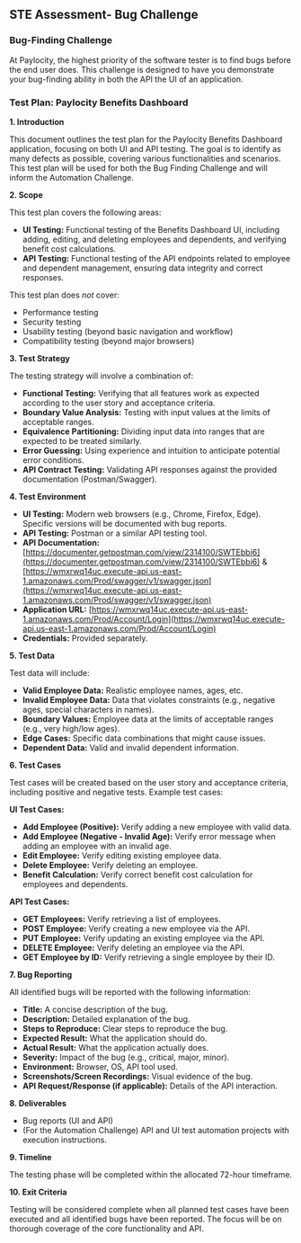 ## STE Assessment- Bug Challenge
### Bug-Finding Challenge
At Paylocity, the highest priority of the software tester is to find bugs before the end
user does. This challenge is designed to have you demonstrate your bug-finding
ability in both the API the UI of an application.

### Test Plan: Paylocity Benefits Dashboard

**1. Introduction**

This document outlines the test plan for the Paylocity Benefits Dashboard application, focusing on both UI and API testing. The goal is to identify as many defects as possible, covering various functionalities and scenarios.  This test plan will be used for both the Bug Finding Challenge and will inform the Automation Challenge.

**2. Scope**

This test plan covers the following areas:

* **UI Testing:**  Functional testing of the Benefits Dashboard UI, including adding, editing, and deleting employees and dependents, and verifying benefit cost calculations.
* **API Testing:** Functional testing of the API endpoints related to employee and dependent management, ensuring data integrity and correct responses.

This test plan does *not* cover:

* Performance testing
* Security testing
* Usability testing (beyond basic navigation and workflow)
* Compatibility testing (beyond major browsers)

**3. Test Strategy**

The testing strategy will involve a combination of:

* **Functional Testing:**  Verifying that all features work as expected according to the user story and acceptance criteria.
* **Boundary Value Analysis:** Testing with input values at the limits of acceptable ranges.
* **Equivalence Partitioning:** Dividing input data into ranges that are expected to be treated similarly.
* **Error Guessing:**  Using experience and intuition to anticipate potential error conditions.
* **API Contract Testing:** Validating API responses against the provided documentation (Postman/Swagger).

**4. Test Environment**

* **UI Testing:**  Modern web browsers (e.g., Chrome, Firefox, Edge).  Specific versions will be documented with bug reports.
* **API Testing:** Postman or a similar API testing tool.
* **API Documentation:**  [https://documenter.getpostman.com/view/2314100/SWTEbbi6](https://documenter.getpostman.com/view/2314100/SWTEbbi6) & [https://wmxrwq14uc.execute-api.us-east-1.amazonaws.com/Prod/swagger/v1/swagger.json](https://wmxrwq14uc.execute-api.us-east-1.amazonaws.com/Prod/swagger/v1/swagger.json)
* **Application URL:** [https://wmxrwq14uc.execute-api.us-east-1.amazonaws.com/Prod/Account/Login](https://wmxrwq14uc.execute-api.us-east-1.amazonaws.com/Prod/Account/Login)
* **Credentials:** Provided separately.

**5. Test Data**

Test data will include:

* **Valid Employee Data:**  Realistic employee names, ages, etc.
* **Invalid Employee Data:**  Data that violates constraints (e.g., negative ages, special characters in names).
* **Boundary Values:**  Employee data at the limits of acceptable ranges (e.g., very high/low ages).
* **Edge Cases:**  Specific data combinations that might cause issues.
* **Dependent Data:** Valid and invalid dependent information.

**6. Test Cases**

Test cases will be created based on the user story and acceptance criteria, including positive and negative tests.  Example test cases:

**UI Test Cases:**

* **Add Employee (Positive):**  Verify adding a new employee with valid data.
* **Add Employee (Negative - Invalid Age):** Verify error message when adding an employee with an invalid age.
* **Edit Employee:** Verify editing existing employee data.
* **Delete Employee:** Verify deleting an employee.
* **Benefit Calculation:** Verify correct benefit cost calculation for employees and dependents.

**API Test Cases:**

* **GET Employees:** Verify retrieving a list of employees.
* **POST Employee:** Verify creating a new employee via the API.
* **PUT Employee:** Verify updating an existing employee via the API.
* **DELETE Employee:** Verify deleting an employee via the API.
* **GET Employee by ID:** Verify retrieving a single employee by their ID.

**7. Bug Reporting**

All identified bugs will be reported with the following information:

* **Title:**  A concise description of the bug.
* **Description:**  Detailed explanation of the bug.
* **Steps to Reproduce:**  Clear steps to reproduce the bug.
* **Expected Result:**  What the application should do.
* **Actual Result:**  What the application actually does.
* **Severity:**  Impact of the bug (e.g., critical, major, minor).
* **Environment:**  Browser, OS, API tool used.
* **Screenshots/Screen Recordings:**  Visual evidence of the bug.
* **API Request/Response (if applicable):**  Details of the API interaction.

**8. Deliverables**

* Bug reports (UI and API)
* (For the Automation Challenge) API and UI test automation projects with execution instructions.

**9. Timeline**

The testing phase will be completed within the allocated 72-hour timeframe.

**10. Exit Criteria**

Testing will be considered complete when all planned test cases have been executed and all identified bugs have been reported. The focus will be on thorough coverage of the core functionality and API.
